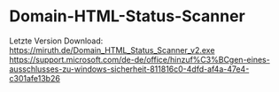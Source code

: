 # Domain-HTML-Status-Scanner
Letzte Version Download: https://miruth.de/Domain_HTML_Status_Scanner_v2.exe<br>
https://support.microsoft.com/de-de/office/hinzuf%C3%BCgen-eines-ausschlusses-zu-windows-sicherheit-811816c0-4dfd-af4a-47e4-c301afe13b26
